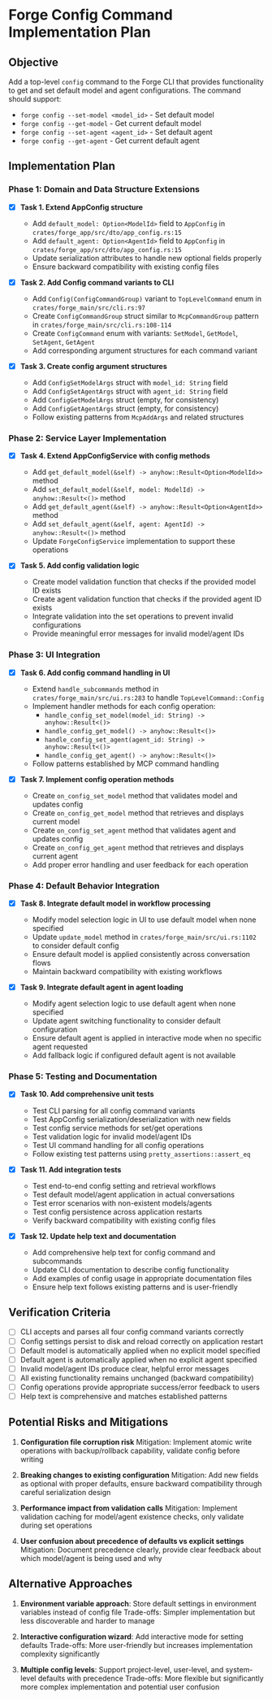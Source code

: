 # Forge Config Command Implementation Plan

## Objective

Add a top-level `config` command to the Forge CLI that provides functionality to get and set default model and agent configurations. The command should support:
- `forge config --set-model <model_id>` - Set default model
- `forge config --get-model` - Get current default model  
- `forge config --set-agent <agent_id>` - Set default agent
- `forge config --get-agent` - Get current default agent

## Implementation Plan

### Phase 1: Domain and Data Structure Extensions

- [x] **Task 1. Extend AppConfig structure**
  - Add `default_model: Option<ModelId>` field to `AppConfig` in `crates/forge_app/src/dto/app_config.rs:15`
  - Add `default_agent: Option<AgentId>` field to `AppConfig` in `crates/forge_app/src/dto/app_config.rs:15`
  - Update serialization attributes to handle new optional fields properly
  - Ensure backward compatibility with existing config files

- [x] **Task 2. Add Config command variants to CLI**
  - Add `Config(ConfigCommandGroup)` variant to `TopLevelCommand` enum in `crates/forge_main/src/cli.rs:97`
  - Create `ConfigCommandGroup` struct similar to `McpCommandGroup` pattern in `crates/forge_main/src/cli.rs:108-114`
  - Create `ConfigCommand` enum with variants: `SetModel`, `GetModel`, `SetAgent`, `GetAgent`
  - Add corresponding argument structures for each command variant

- [x] **Task 3. Create config argument structures**
  - Add `ConfigSetModelArgs` struct with `model_id: String` field
  - Add `ConfigSetAgentArgs` struct with `agent_id: String` field
  - Add `ConfigGetModelArgs` struct (empty, for consistency)
  - Add `ConfigGetAgentArgs` struct (empty, for consistency)
  - Follow existing patterns from `McpAddArgs` and related structures

### Phase 2: Service Layer Implementation

- [x] **Task 4. Extend AppConfigService with config methods**
  - Add `get_default_model(&self) -> anyhow::Result<Option<ModelId>>` method
  - Add `set_default_model(&self, model: ModelId) -> anyhow::Result<()>` method
  - Add `get_default_agent(&self) -> anyhow::Result<Option<AgentId>>` method
  - Add `set_default_agent(&self, agent: AgentId) -> anyhow::Result<()>` method
  - Update `ForgeConfigService` implementation to support these operations

- [x] **Task 5. Add config validation logic**
  - Create model validation function that checks if the provided model ID exists
  - Create agent validation function that checks if the provided agent ID exists
  - Integrate validation into the set operations to prevent invalid configurations
  - Provide meaningful error messages for invalid model/agent IDs

### Phase 3: UI Integration

- [x] **Task 6. Add config command handling in UI**
  - Extend `handle_subcommands` method in `crates/forge_main/src/ui.rs:283` to handle `TopLevelCommand::Config`
  - Implement handler methods for each config operation:
    - `handle_config_set_model(model_id: String) -> anyhow::Result<()>`
    - `handle_config_get_model() -> anyhow::Result<()>`
    - `handle_config_set_agent(agent_id: String) -> anyhow::Result<()>`
    - `handle_config_get_agent() -> anyhow::Result<()>`
  - Follow patterns established by MCP command handling

- [x] **Task 7. Implement config operation methods**
  - Create `on_config_set_model` method that validates model and updates config
  - Create `on_config_get_model` method that retrieves and displays current model
  - Create `on_config_set_agent` method that validates agent and updates config
  - Create `on_config_get_agent` method that retrieves and displays current agent
  - Add proper error handling and user feedback for each operation

### Phase 4: Default Behavior Integration

- [x] **Task 8. Integrate default model in workflow processing**
  - Modify model selection logic in UI to use default model when none specified
  - Update `update_model` method in `crates/forge_main/src/ui.rs:1102` to consider default config
  - Ensure default model is applied consistently across conversation flows
  - Maintain backward compatibility with existing workflows

- [x] **Task 9. Integrate default agent in agent loading**
  - Modify agent selection logic to use default agent when none specified
  - Update agent switching functionality to consider default configuration
  - Ensure default agent is applied in interactive mode when no specific agent requested
  - Add fallback logic if configured default agent is not available

### Phase 5: Testing and Documentation

- [x] **Task 10. Add comprehensive unit tests**
  - Test CLI parsing for all config command variants
  - Test AppConfig serialization/deserialization with new fields
  - Test config service methods for set/get operations
  - Test validation logic for invalid model/agent IDs
  - Test UI command handling for all config operations
  - Follow existing test patterns using `pretty_assertions::assert_eq`

- [x] **Task 11. Add integration tests**
  - Test end-to-end config setting and retrieval workflows
  - Test default model/agent application in actual conversations
  - Test error scenarios with non-existent models/agents
  - Test config persistence across application restarts
  - Verify backward compatibility with existing config files

- [x] **Task 12. Update help text and documentation**
  - Add comprehensive help text for config command and subcommands
  - Update CLI documentation to describe config functionality
  - Add examples of config usage in appropriate documentation files
  - Ensure help text follows existing patterns and is user-friendly

## Verification Criteria

- [ ] CLI accepts and parses all four config command variants correctly
- [ ] Config settings persist to disk and reload correctly on application restart
- [ ] Default model is automatically applied when no explicit model specified
- [ ] Default agent is automatically applied when no explicit agent specified
- [ ] Invalid model/agent IDs produce clear, helpful error messages
- [ ] All existing functionality remains unchanged (backward compatibility)
- [ ] Config operations provide appropriate success/error feedback to users
- [ ] Help text is comprehensive and matches established patterns

## Potential Risks and Mitigations

1. **Configuration file corruption risk**
   Mitigation: Implement atomic write operations with backup/rollback capability, validate config before writing

2. **Breaking changes to existing configuration**
   Mitigation: Add new fields as optional with proper defaults, ensure backward compatibility through careful serialization design

3. **Performance impact from validation calls**
   Mitigation: Implement validation caching for model/agent existence checks, only validate during set operations

4. **User confusion about precedence of defaults vs explicit settings**
   Mitigation: Document precedence clearly, provide clear feedback about which model/agent is being used and why

## Alternative Approaches

1. **Environment variable approach**: Store default settings in environment variables instead of config file
   Trade-offs: Simpler implementation but less discoverable and harder to manage

2. **Interactive configuration wizard**: Add interactive mode for setting defaults
   Trade-offs: More user-friendly but increases implementation complexity significantly

3. **Multiple config levels**: Support project-level, user-level, and system-level defaults with precedence
   Trade-offs: More flexible but significantly more complex implementation and potential user confusion